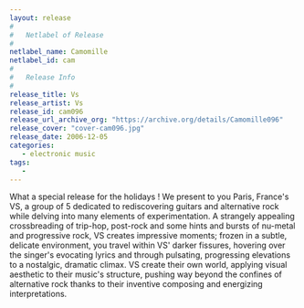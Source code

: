 ```yaml
---
layout: release
#
#   Netlabel of Release
#
netlabel_name: Camomille
netlabel_id: cam
#
#   Release Info
#
release_title: Vs
release_artist: Vs
release_id: cam096
release_url_archive_org: "https://archive.org/details/Camomille096"
release_cover: "cover-cam096.jpg"
release_date: 2006-12-05
categories:
   - electronic music
tags:
   - 
---
```

What a special release for the holidays ! We present to you Paris, France's VS, a group of 5 dedicated to rediscovering guitars and alternative rock while delving into many elements of experimentation. A strangely appealing crossbreading of trip-hop, post-rock and some hints and bursts of nu-metal and progressive rock, VS creates impressive moments; frozen in a subtle, delicate environment, you travel within VS' darker fissures, hovering over the singer's evocating lyrics and through pulsating, progressing elevations to a nostalgic, dramatic climax. VS create their own world, applying visual aesthetic to their music's structure, pushing way beyond the confines of alternative rock thanks to their inventive composing and energizing interpretations.
